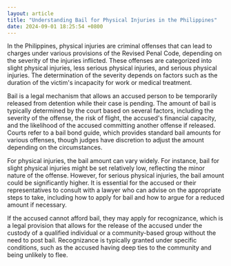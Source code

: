 ```yaml
---
layout: article
title: "Understanding Bail for Physical Injuries in the Philippines"
date: 2024-09-01 18:25:54 +0800
---
```


<p>In the Philippines, physical injuries are criminal offenses that can lead to charges under various provisions of the Revised Penal Code, depending on the severity of the injuries inflicted. These offenses are categorized into slight physical injuries, less serious physical injuries, and serious physical injuries. The determination of the severity depends on factors such as the duration of the victim's incapacity for work or medical treatment.</p><p>Bail is a legal mechanism that allows an accused person to be temporarily released from detention while their case is pending. The amount of bail is typically determined by the court based on several factors, including the severity of the offense, the risk of flight, the accused's financial capacity, and the likelihood of the accused committing another offense if released. Courts refer to a bail bond guide, which provides standard bail amounts for various offenses, though judges have discretion to adjust the amount depending on the circumstances.</p><p>For physical injuries, the bail amount can vary widely. For instance, bail for slight physical injuries might be set relatively low, reflecting the minor nature of the offense. However, for serious physical injuries, the bail amount could be significantly higher. It is essential for the accused or their representatives to consult with a lawyer who can advise on the appropriate steps to take, including how to apply for bail and how to argue for a reduced amount if necessary.</p><p>If the accused cannot afford bail, they may apply for recognizance, which is a legal provision that allows for the release of the accused under the custody of a qualified individual or a community-based group without the need to post bail. Recognizance is typically granted under specific conditions, such as the accused having deep ties to the community and being unlikely to flee.</p>